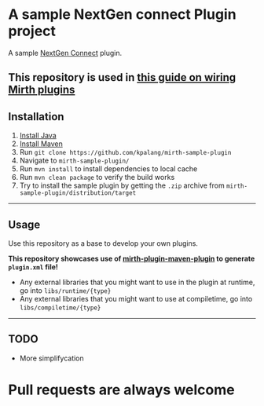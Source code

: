 # A sample NextGen connect Plugin project

A sample [NextGen Connect](https://github.com/nextgenhealthcare/connect) plugin.

This repository is used in [this guide on wiring Mirth plugins](https://github.com/kpalang/mirth-plugin-guide)
---

## Installation
1. [Install Java](https://www.javatpoint.com/javafx-how-to-install-java)
1. [Install Maven](https://www.javatpoint.com/how-to-install-maven)
1. Run `git clone https://github.com/kpalang/mirth-sample-plugin`
1. Navigate to `mirth-sample-plugin/`
1. Run `mvn install` to install dependencies to local cache
1. Run `mvn clean package` to verify the build works
1. Try to install the sample plugin by getting the `.zip` archive from `mirth-sample-plugin/distribution/target`
---

## Usage

Use this repository as a base to develop your own plugins.

**This repository showcases use of [mirth-plugin-maven-plugin](https://github.com/kpalang/mirth-plugin-maven-plugin) to generate `plugin.xml` file!**

- Any external libraries that you might want to use in the plugin at runtime, go into `libs/runtime/{type}`
- Any external libraries that you might want to use at compiletime, go into `libs/compiletime/{type}`

---
## TODO
* More simplifycation

# Pull requests are always welcome
